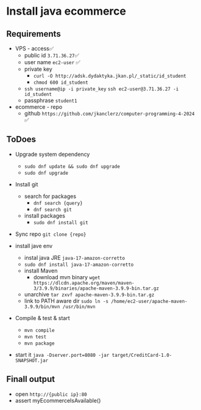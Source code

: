 # Install java ecommerce

## Requirements

* VPS - access✅
    * public id ``3.71.36.27``✅
    * user name ``ec2-user`` ✅
    * private key
        * ``curl -O http://adsk.dydaktyka.jkan.pl/_static/id_student``
        * ``chmod 600 id_student``
    * ``ssh username@ip -i private_key``
    ``ssh ec2-user@3.71.36.27 -i id_student``
    * passphrase ``student1``
* ecommerce - repo
    * github ``https://github.com/jkanclerz/computer-programming-4-2024`` ✅

## ToDoes
* Upgrade system dependency
    * ``sudo dnf update && sudo dnf upgrade``
    * ``sudo dnf upgrade``
* Install git
    * search for packages
        * ``dnf search {query}``
        * ``dnf search git``
    * install packages
        * ``sudo dnf install git``
* Sync repo
    ``git clone {repo}``
* install jave env
    * instal java JRE ``java-17-amazon-corretto``
    * ``sudo dnf install java-17-amazon-corretto``
    * install Maven
        * download mvn binary ``wget https://dlcdn.apache.org/maven/maven-3/3.9.9/binaries/apache-maven-3.9.9-bin.tar.gz``
    * unarchive ``tar zxvf apache-maven-3.9.9-bin.tar.gz``
    * link to PATH aware dir ``sudo ln -s /home/ec2-user/apache-maven-3.9.9/bin/mvn /usr/bin/mvn``

* Compile & test & start
    * ``mvn compile``
    * ``mvn test``
    * ``mvn package``
* start it
``java -Dserver.port=8080 -jar target/CreditCard-1.0-SNAPSHOT.jar``

## Finall output

* open ``http://{public ip}:80``
* assert myEcommerceIsAvailable() 